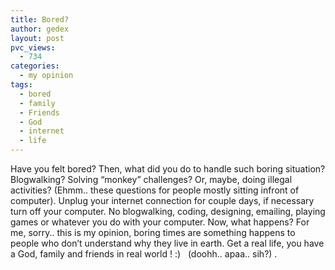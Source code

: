 ```yaml
---
title: Bored?
author: gedex
layout: post
pvc_views:
  - 734
categories:
  - my opinion
tags:
  - bored
  - family
  - Friends
  - God
  - internet
  - life
---
```


Have you felt bored? Then, what did you do to handle such boring situation? Blogwalking? Solving “monkey” challenges? Or, maybe, doing illegal activities? (Ehmm.. these questions for people mostly sitting infront of computer). Unplug your internet connection for couple days, if necessary turn off your computer. No blogwalking, coding, designing, emailing, playing games or whatever you do with your computer. Now, what happens? For me, sorry.. this is my opinion, boring times are something happens to people who don’t understand why they live in earth. Get a real life, you have a God, family and friends in real world ! :)   (doohh.. apaa.. sih?) .

